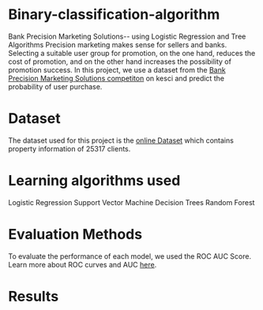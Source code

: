 # Binary-classification-algorithm
Bank Precision Marketing Solutions-- using Logistic Regression and Tree Algorithms
Precision marketing makes sense for sellers and banks. Selecting a suitable user group for promotion, on the one hand, reduces the cost of promotion, and on the other hand increases the possibility of promotion success. In this project, we use a dataset from the [Bank Precision Marketing Solutions competiton](https://www.kesci.com/home/competition/5c234c6626ba91002bfdfdd3/content/0) on kesci and predict the probability of user purchase.
# Dataset
The dataset used for this project is the [online Dataset](https://www.kesci.com/home/competition/5c234c6626ba91002bfdfdd3/content/2) which contains property information of 25317 clients. 
# Learning algorithms used
Logistic Regression
Support Vector Machine
Decision Trees
Random Forest
# Evaluation Methods
To evaluate the performance of each model, we used the ROC AUC Score. Learn more about ROC curves and AUC [here](https://www.dataschool.io/roc-curves-and-auc-explained/).
# Results
